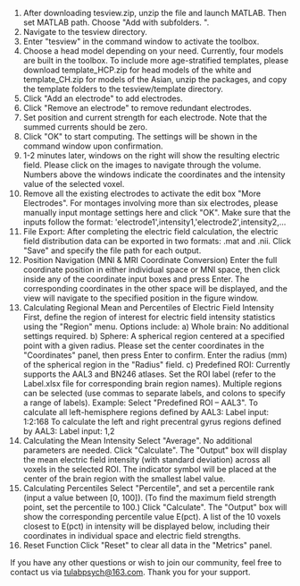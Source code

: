 1. After downloading tesview.zip, unzip the file and launch MATLAB. Then set MATLAB path. Choose "Add with subfolders. ".
2. Navigate to the tesview directory.
3. Enter "tesview" in the command window to activate the toolbox.
4. Choose a head model depending on your need. Currently, four models are built in the toolbox. To include more age-stratified templates, please download template_HCP.zip for head models of the white and template_CH.zip for models of the Asian, unzip the packages, and copy the template folders to the tesview/template directory.
5. Click "Add an electrode" to add electrodes.
6. Click "Remove an electrode" to remove redundant electrodes.
7. Set position and current strength for each electrode. Note that the summed currents should be zero.
8. Click "OK" to start computing. The settings will be shown in the command window upon confirmation.
9. 1-2 minutes later, windows on the right will show the resulting electric field. Please click on the images to navigate through the volume. Numbers above the windows indicate the coordinates and the intensity value of the selected voxel.
10. Remove all the existing electrodes to activate the edit box "More Electrodes". For montages involving more than six electrodes, please manually input montage settings here and click "OK". Make sure that the inputs follow the format: 'electrode1',intensity1,'electrode2',intensity2,...
11. File Export:
After completing the electric field calculation, the electric field distribution data can be exported in two formats: .mat and .nii. Click "Save" and specify the file path for each output.
12. Position Navigation (MNI & MRI Coordinate Conversion)
Enter the full coordinate position in either individual space or MNI space, then click inside any of the coordinate input boxes and press Enter. The corresponding coordinates in the other space will be displayed, and the view will navigate to the specified position in the figure window.
13. Calculating Regional Mean and Percentiles of Electric Field Intensity
First, define the region of interest for electric field intensity statistics using the "Region" menu. 
Options include:
a) Whole brain: No additional settings required.
b) Sphere: A spherical region centered at a specified point with a given radius.
Please set the center coordinates in the "Coordinates" panel, then press Enter to confirm.
Enter the radius (mm) of the spherical region in the "Radius" field.
c) Predefined ROI: Currently supports the AAL3 and BN246 atlases.
Set the ROI label (refer to the Label.xlsx file for corresponding brain region names).
Multiple regions can be selected (use commas to separate labels, and colons to specify a range of labels).
Example:
Select "Predefined ROI – AAL3".
To calculate all left-hemisphere regions defined by AAL3:
Label input:	1:2:168 
To calculate the left and right precentral gyrus regions defined by AAL3:
Label input:	1,2
14. Calculating the Mean Intensity
Select "Average". No additional parameters are needed.
Click "Calculate". The "Output" box will display the mean electric field intensity (with standard deviation) across all voxels in the selected ROI.
The indicator symbol will be placed at the center of the brain region with the smallest label value.
15. Calculating Percentiles
Select "Percentile", and set a percentile rank (input a value between [0, 100]). (To find the maximum field strength point, set the percentile to 100.)
Click "Calculate". The "Output" box will show the corresponding percentile value E(pct).
A list of the 10 voxels closest to E(pct) in intensity will be displayed below, including their coordinates in individual space and electric field strengths.
16. Reset Function
Click "Reset" to clear all data in the "Metrics" panel.






If you have any other questions or wish to join our community, feel free to contact us via tulabpsych@163.com. Thank you for your support.
